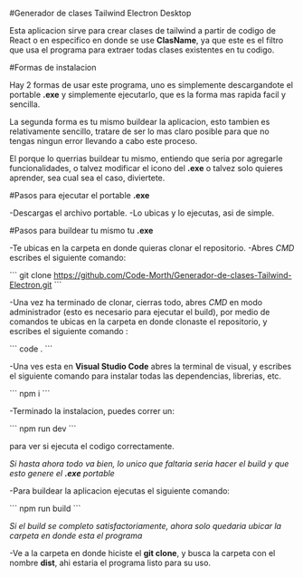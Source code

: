 #Generador de clases Tailwind Electron Desktop

Esta aplicacion sirve para crear clases de tailwind a partir de codigo de React o en especifico en donde se use **ClasName**, ya que este es el filtro que usa el programa para extraer todas clases existentes en tu codigo.

#Formas de instalacion

Hay 2 formas de usar este programa, uno es simplemente descargandote el portable **.exe** y simplemente ejecutarlo, que es la forma mas rapida facil y sencilla.

La segunda forma es tu mismo buildear la aplicacion, esto tambien es relativamente sencillo, tratare de ser lo mas claro posible para que no tengas ningun error llevando a cabo este proceso.

El porque lo querrias buildear tu mismo, entiendo que seria por agregarle funcionalidades, o talvez modificar el icono del **.exe** o talvez solo quieres aprender, sea cual sea el caso, diviertete.

#Pasos para ejecutar el portable **.exe**

-Descargas el archivo portable.
-Lo ubicas y lo ejecutas, asi de simple.

#Pasos para buildear tu mismo tu **.exe**

-Te ubicas en la carpeta en donde quieras clonar el repositorio.
-Abres *CMD* escribes el siguiente comando:

\```
git clone https://github.com/Code-Morth/Generador-de-clases-Tailwind-Electron.git
\```

-Una vez ha terminado de clonar, cierras todo, abres *CMD* en modo administrador (esto es necesario para ejecutar el build), por medio de comandos te ubicas en la carpeta en donde clonaste el repositorio, y escribes el siguiente comando : 

\```
code .
\```

-Una ves esta en **Visual Studio Code** abres la terminal de visual, y escribes el siguiente comando para instalar todas las dependencias, librerias, etc.

\```
npm i
\```

-Terminado la instalacion, puedes correr un:

\```
npm run dev
\```

para ver si ejecuta el codigo correctamente.

*Si hasta ahora todo va bien, lo unico que faltaria seria hacer el build y que esto genere el **.exe** portable*

-Para buildear la aplicacion ejecutas el siguiente comando:

\```
npm run build
\```

*Si el build se completo satisfactoriamente, ahora solo quedaria ubicar la carpeta en donde esta el programa*

-Ve a la carpeta en donde hiciste el **git clone**, y busca la carpeta con el nombre **dist**, ahi estaria el programa listo para su uso.
